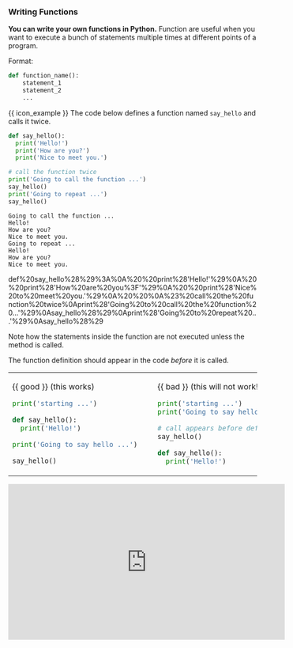 ### Writing Functions

**You can write your own functions in Python.** Function are useful when you want to execute a bunch of statements multiple times at different points of a program. 

Format:
```python
def function_name():
    statement_1
    statement_2
    ...
```

<tip-box> 

{{ icon_example }} The code below defines a function named `say_hello` and calls it twice.

<include src="inputOutput.md" boilerplate >
<span id="input">

```python
def say_hello():
  print('Hello!')
  print('How are you?')
  print('Nice to meet you.')

# call the function twice
print('Going to call the function ...')
say_hello()
print('Going to repeat ...')
say_hello()
```
</span>
<span id="output">

```
Going to call the function ...
Hello!
How are you?
Nice to meet you.
Going to repeat ...
Hello!
How are you?
Nice to meet you.

```

<include src="visualize.md" boilerplate >
  <span id="code">def%20say_hello%28%29%3A%0A%20%20print%28'Hello!'%29%0A%20%20print%28'How%20are%20you%3F'%29%0A%20%20print%28'Nice%20to%20meet%20you.'%29%0A%20%20%0A%23%20call%20the%20function%20twice%0Aprint%28'Going%20to%20call%20the%20function%20...'%29%0Asay_hello%28%29%0Aprint%28'Going%20to%20repeat%20...'%29%0Asay_hello%28%29</span>
</include>

</span>
</include>

Note how the statements inside the function are not executed unless the method is called.

</tip-box>

The function definition should appear in the code _before_ it is called.
 
<tip-box> 

<table>
<tr>
  <td>

{{ good }} (this works)
```python
print('starting ...')

def say_hello():
  print('Hello!')

print('Going to say hello ...')

say_hello()
```
  </td>
  <td>&nbsp;&nbsp;</td>
  <td>
  
{{ bad }} (this will not work!)
```python
print('starting ...')
print('Going to say hello ...')

# call appears before definition
say_hello()

def say_hello():
  print('Hello!')
```
  </td>
</tr>
</table>

</tip-box>

<panel type="seamless" header="%%{{ icon_video }} Defining your own functions%%">
<iframe width="560" height="315" src="https://www.youtube.com/embed/WB4hJJkfhLU?rel=0&showinfo=0&start=13&end=199&version=3" frameborder="0" allowfullscreen></iframe>

</panel><p/>

<include src="exercisePanel.md" boilerplate var-title="Hip Hip Hooray!" var-file="e-hooray.md" />